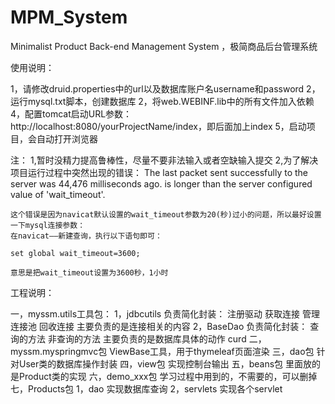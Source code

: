 # MPM_System
Minimalist Product Back-end Management System ，极简商品后台管理系统

使用说明：

1，请修改druid.properties中的url以及数据库账户名username和password
2，运行mysql.txt脚本，创建数据库
2，将web.WEBINF.lib中的所有文件加入依赖
4，配置tomcat启动URL参数：http://localhost:8080/yourProjectName/index，即后面加上index
5，启动项目，会自动打开浏览器

注：
1,暂时没精力提高鲁棒性，尽量不要非法输入或者空缺输入提交
2,为了解决项目运行过程中突然出现的错误：
    The last packet sent successfully to the server was 44,476 milliseconds ago.
    is longer than the server configured value of 'wait_timeout'.

    这个错误是因为navicat默认设置的wait_timeout参数为20(秒)过小的问题，所以最好设置一下mysql连接参数：
    在navicat——新建查询，执行以下语句即可：

    set global wait_timeout=3600;

    意思是把wait_timeout设置为3600秒，1小时



工程说明：

一，myssm.utils工具包：
    1，jdbcutils
    负责简化封装：
        注册驱动
        获取连接
        管理连接池
        回收连接
    主要负责的是连接相关的内容
    2，BaseDao
    负责简化封装：
        查询的方法
        非查询的方法
    主要负责的是数据库具体的动作 curd
二，myssm.myspringmvc包
    ViewBase工具，用于thymeleaf页面渲染
三，dao包
    针对User类的数据库操作封装
四，view包
    实现控制台输出
五，beans包
    里面放的是Product类的实现
六，demo_xxx包
    学习过程中用到的，不需要的，可以删掉
七，Products包
    1，dao
        实现数据库查询
    2，servlets
        实现各个servlet








